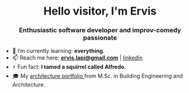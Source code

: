 <h1 align="center">Hello visitor, I'm Ervis</h1>
<h3 align="center"> Enthusiastic software developer and improv-comedy passionate</h3>

- 🌱 I’m currently learning: **everything**.
- 📫 Reach me here:  **ervis.lapi@gmail.com** | <a href="https://linkedin.com/in/ervislapi" target="blank">linkedin</a>
- ⚡ Fun fact: **I tamed a squirrel called Alfredo.**
- 🎓 My <a href="https://issuu.com/lervis87/docs/ervis_lapi_portfolio_sel" target="blank">architecture portfolio </a> from M.Sc. in Building Engineering and Architecture.

